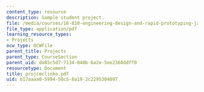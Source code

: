 ```yaml
---
content_type: resource
description: Sample student project.
file: /media/courses/16-810-engineering-design-and-rapid-prototyping-january-iap-2007/b17aaaa0599458c58a192c2295304097_projcmclinko.pdf
file_type: application/pdf
learning_resource_types:
- Projects
ocw_type: OCWFile
parent_title: Projects
parent_type: CourseSection
parent_uid: da85c5d7-7134-040b-6a2e-5ee2360ddff0
resourcetype: Document
title: projcmclinko.pdf
uid: b17aaaa0-5994-58c5-8a19-2c2295304097
---
```

